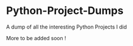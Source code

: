 # Python-Project-Dumps
A dump of all the interesting Python Projects I did

More to be added soon !
